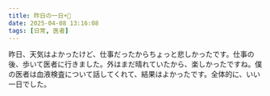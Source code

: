 ```yaml
---
title: 昨日の一日☀️🏥
date: 2025-04-08 13:16:08
tags: [日常, 医者]
---
```

昨日、天気はよかったけど、仕事だったからちょっと悲しかったです。仕事の後、歩いて医者に行きました。外はまだ晴れていたから、楽しかったですね。僕の医者は血液検査について話してくれて、結果はよかったです。全体的に、いい一日でした。
